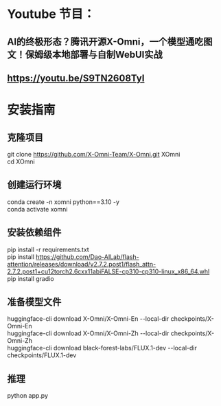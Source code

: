 # Youtube 节目：
## AI的终极形态？腾讯开源X-Omni，一个模型通吃图文！保姆级本地部署与自制WebUI实战
## https://youtu.be/S9TN2608TyI

# 安装指南
## 克隆项目
git clone https://github.com/X-Omni-Team/X-Omni.git XOmni  
cd XOmni  

## 创建运行环境
conda create -n xomni python==3.10 -y  
conda activate xomni  

## 安装依赖组件
pip install -r requirements.txt  
pip install https://github.com/Dao-AILab/flash-attention/releases/download/v2.7.2.post1/flash_attn-2.7.2.post1+cu12torch2.6cxx11abiFALSE-cp310-cp310-linux_x86_64.whl  
pip install gradio  

## 准备模型文件
huggingface-cli download X-Omni/X-Omni-En --local-dir checkpoints/X-Omni-En  
huggingface-cli download X-Omni/X-Omni-Zh --local-dir checkpoints/X-Omni-Zh  
huggingface-cli download black-forest-labs/FLUX.1-dev --local-dir checkpoints/FLUX.1-dev  

## 推理
python app.py  




  












 
















